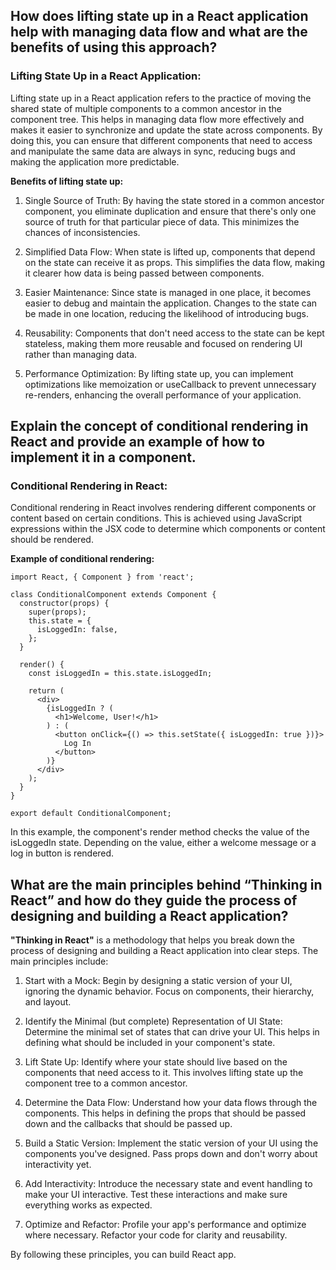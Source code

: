 ## How does lifting state up in a React application help with managing data flow and what are the benefits of using this approach?

### Lifting State Up in a React Application:

 Lifting state up in a React application refers to the practice of moving the shared state of multiple components to a common ancestor in the component tree. This helps in managing data flow more effectively and makes it easier to synchronize and update the state across components. By doing this, you can ensure that different components that need to access and manipulate the same data are always in sync, reducing bugs and making the application more predictable.

 __Benefits of lifting state up:__
 1. Single Source of Truth: By having the state stored in a common ancestor component, you eliminate duplication and ensure that there's only one source of truth for that particular piece of data. This minimizes the chances of inconsistencies.

2. Simplified Data Flow: When state is lifted up, components that depend on the state can receive it as props. This simplifies the data flow, making it clearer how data is being passed between components.

3. Easier Maintenance: Since state is managed in one place, it becomes easier to debug and maintain the application. Changes to the state can be made in one location, reducing the likelihood of introducing bugs.

4. Reusability: Components that don't need access to the state can be kept stateless, making them more reusable and focused on rendering UI rather than managing data.

5. Performance Optimization: By lifting state up, you can implement optimizations like memoization or useCallback to prevent unnecessary re-renders, enhancing the overall performance of your application.

## Explain the concept of conditional rendering in React and provide an example of how to implement it in a component.

### Conditional Rendering in React:
Conditional rendering in React involves rendering different components or content based on certain conditions. This is achieved using JavaScript expressions within the JSX code to determine which components or content should be rendered.

__Example of conditional rendering:__
```
import React, { Component } from 'react';

class ConditionalComponent extends Component {
  constructor(props) {
    super(props);
    this.state = {
      isLoggedIn: false,
    };
  }

  render() {
    const isLoggedIn = this.state.isLoggedIn;

    return (
      <div>
        {isLoggedIn ? (
          <h1>Welcome, User!</h1>
        ) : (
          <button onClick={() => this.setState({ isLoggedIn: true })}>
            Log In
          </button>
        )}
      </div>
    );
  }
}

export default ConditionalComponent;

```

In this example, the component's render method checks the value of the isLoggedIn state. Depending on the value, either a welcome message or a log in button is rendered.

## What are the main principles behind “Thinking in React” and how do they guide the process of designing and building a React application?

__"Thinking in React"__ is a methodology that helps you break down the process of designing and building a React application into clear steps. The main principles include:

1. Start with a Mock: Begin by designing a static version of your UI, ignoring the dynamic behavior. Focus on components, their hierarchy, and layout.

2. Identify the Minimal (but complete) Representation of UI State: Determine the minimal set of states that can drive your UI. This helps in defining what should be included in your component's state.

3. Lift State Up: Identify where your state should live based on the components that need access to it. This involves lifting state up the component tree to a common ancestor.

4. Determine the Data Flow: Understand how your data flows through the components. This helps in defining the props that should be passed down and the callbacks that should be passed up.

5. Build a Static Version: Implement the static version of your UI using the components you've designed. Pass props down and don't worry about interactivity yet.

6. Add Interactivity: Introduce the necessary state and event handling to make your UI interactive. Test these interactions and make sure everything works as expected.

7. Optimize and Refactor: Profile your app's performance and optimize where necessary. Refactor your code for clarity and reusability.

By following these principles, you can build React app.
